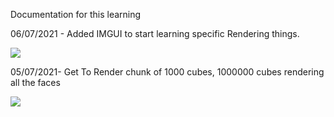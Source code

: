 Documentation for this learning

06/07/2021 - Added IMGUI to start learning specific Rendering things.

![](C:\Users\Alientech\AppData\Roaming\marktext\images\2021-07-06-09-45-52-image.png)

05/07/2021- Get To Render chunk of 1000 cubes, 1000000 cubes rendering all the faces 

![](C:\Users\Alientech\AppData\Roaming\marktext\images\2021-07-04-21-05-27-image.png)
